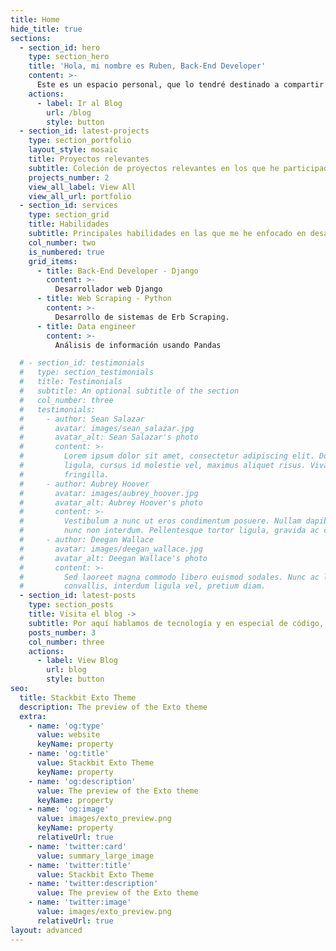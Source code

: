 ```yaml
---
title: Home
hide_title: true
sections:
  - section_id: hero
    type: section_hero
    title: 'Hola, mi nombre es Ruben, Back-End Developer'
    content: >-
      Este es un espacio personal, que lo tendré destinado a compartir los proyectos que vaya realizando, así mismo compartir mis conocimientos y nuevos aprendizajes, te invito a darle una mirada al Blog.
    actions:
      - label: Ir al Blog
        url: /blog
        style: button
  - section_id: latest-projects
    type: section_portfolio
    layout_style: mosaic
    title: Proyectos relevantes
    subtitle: Coleción de proyectos relevantes en los que he participado o construido.
    projects_number: 2
    view_all_label: View All
    view_all_url: portfolio
  - section_id: services
    type: section_grid
    title: Habilidades
    subtitle: Principales habilidades en las que me he enfocado en desarrollar más a profundidad. 
    col_number: two
    is_numbered: true
    grid_items:
      - title: Back-End Developer - Django
        content: >-
          Desarrollador web Django
      - title: Web Scraping - Python
        content: >-
          Desarrollo de sistemas de Erb Scraping.
      - title: Data engineer
        content: >-
          Análisis de información usando Pandas

  # - section_id: testimonials
  #   type: section_testimonials
  #   title: Testimonials
  #   subtitle: An optional subtitle of the section
  #   col_number: three
  #   testimonials:
  #     - author: Sean Salazar
  #       avatar: images/sean_salazar.jpg
  #       avatar_alt: Sean Salazar's photo
  #       content: >-
  #         Lorem ipsum dolor sit amet, consectetur adipiscing elit. Donec nisl
  #         ligula, cursus id molestie vel, maximus aliquet risus. Vivamus in nibh
  #         fringilla.
  #     - author: Aubrey Hoover
  #       avatar: images/aubrey_hoover.jpg
  #       avatar_alt: Aubrey Hoover's photo
  #       content: >-
  #         Vestibulum a nunc ut eros condimentum posuere. Nullam dapibus quis
  #         nunc non interdum. Pellentesque tortor ligula, gravida ac commodo eu.
  #     - author: Deegan Wallace
  #       avatar: images/deegan_wallace.jpg
  #       avatar_alt: Deegan Wallace's photo
  #       content: >-
  #         Sed laoreet magna commodo libero euismod sodales. Nunc ac libero
  #         convallis, interdum ligula vel, pretium diam.
  - section_id: latest-posts
    type: section_posts
    title: Visita el blog ->
    subtitle: Por aquí hablamos de tecnología y en especial de código, bienvenido...
    posts_number: 3
    col_number: three
    actions:
      - label: View Blog
        url: blog
        style: button
seo:
  title: Stackbit Exto Theme
  description: The preview of the Exto theme
  extra:
    - name: 'og:type'
      value: website
      keyName: property
    - name: 'og:title'
      value: Stackbit Exto Theme
      keyName: property
    - name: 'og:description'
      value: The preview of the Exto theme
      keyName: property
    - name: 'og:image'
      value: images/exto_preview.png
      keyName: property
      relativeUrl: true
    - name: 'twitter:card'
      value: summary_large_image
    - name: 'twitter:title'
      value: Stackbit Exto Theme
    - name: 'twitter:description'
      value: The preview of the Exto theme
    - name: 'twitter:image'
      value: images/exto_preview.png
      relativeUrl: true
layout: advanced
---
```

